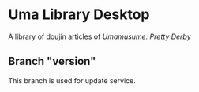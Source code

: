 # Uma Library Desktop

A library of doujin articles of _Umamusume: Pretty Derby_

## Branch "version"

This branch is used for update service.